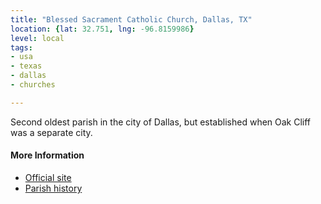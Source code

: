 ```yaml
---
title: "Blessed Sacrament Catholic Church, Dallas, TX"
location: {lat: 32.751, lng: -96.8159986}
level: local
tags:
- usa
- texas
- dallas
- churches

---
```



Second oldest parish in the city of Dallas, but established when Oak Cliff was a separate city.

#### More Information

* [Official site](https://www.bsdallas.org/)
* [Parish history](https://www.bsdallas.org/about-our-parish)





